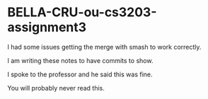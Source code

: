 # BELLA-CRU-ou-cs3203-assignment3

I had some issues getting the merge with smash to work correctly. 

I am writing these notes to have commits to show.

I spoke to the professor and he said this was fine. 

You will probably never read this.
